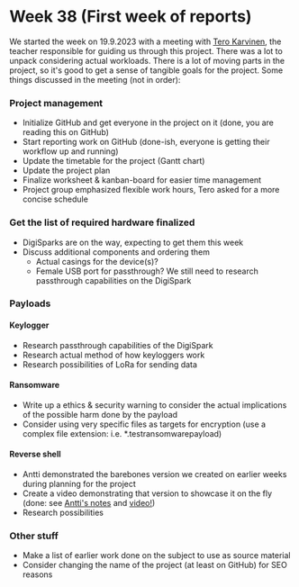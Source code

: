 # Week 38 (First week of reports)
We started the week on 19.9.2023 with a meeting with [Tero Karvinen](https://terokarvinen.com), the teacher responsible for guiding us through this project. There was a lot to unpack considering actual workloads. There is a lot of moving parts in the project, so it's good to get a sense of tangible goals for the project. Some things discussed in the meeting (not in order):

### Project management
 - Initialize GitHub and get everyone in the project on it (done, you are reading this on GitHub)
 - Start reporting work on GitHub (done-ish, everyone is getting their workflow up and running)
 - Update the timetable for the project (Gantt chart)
 - Update the project plan
 - Finalize worksheet & kanban-board for easier time management
 - Project group emphasized flexible work hours, Tero asked for a more concise schedule

### Get the list of required hardware finalized
 - DigiSparks are on the way, expecting to get them this week
 - Discuss additional components and ordering them
    - Actual casings for the device(s)?
    - Female USB port for passthrough? We still need to research passthrough capabilities on the DigiSpark

### Payloads

#### Keylogger
 - Research passthrough capabilities of the DigiSpark
 - Research actual method of how keyloggers work
 - Research possibilities of LoRa for sending data

#### Ransomware
 - Write up a ethics & security warning to consider the actual implications of the possible harm done by the payload
 - Consider using very specific files as targets for encryption (use a complex file extension: i.e. *.testransomwarepayload)

#### Reverse shell
 - Antti demonstrated the barebones version we created on earlier weeks during planning for the project
 - Create a video demonstrating that version to showcase it on the fly (done: see [Antti's notes](https://github.com/therealhalonen/PhishSticks/blob/master/notes/halonen/notes.md) and [video!](https://www.youtube.com/watch?v=8v6djrHg2qI))
 - Research possibilities

### Other stuff
 - Make a list of earlier work done on the subject to use as source material
 - Consider changing the name of the project (at least on GitHub) for SEO reasons